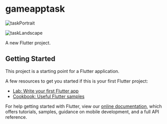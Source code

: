 # gameapptask

![taskPortrait](https://user-images.githubusercontent.com/70916991/154483371-01e395cb-cd4e-48da-8768-5ac9970dd37b.gif)

![taskLandscape](https://user-images.githubusercontent.com/70916991/154483545-8930641a-8264-4c55-94a1-ca17e3b80a1c.gif)



A new Flutter project.

## Getting Started

This project is a starting point for a Flutter application.

A few resources to get you started if this is your first Flutter project:

- [Lab: Write your first Flutter app](https://flutter.dev/docs/get-started/codelab)
- [Cookbook: Useful Flutter samples](https://flutter.dev/docs/cookbook)

For help getting started with Flutter, view our
[online documentation](https://flutter.dev/docs), which offers tutorials,
samples, guidance on mobile development, and a full API reference.
